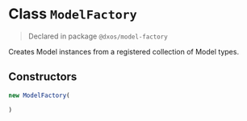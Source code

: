 # Class `ModelFactory`
> Declared in package `@dxos/model-factory`

Creates Model instances from a registered collection of Model types.

## Constructors
```ts
new ModelFactory(

)
```
